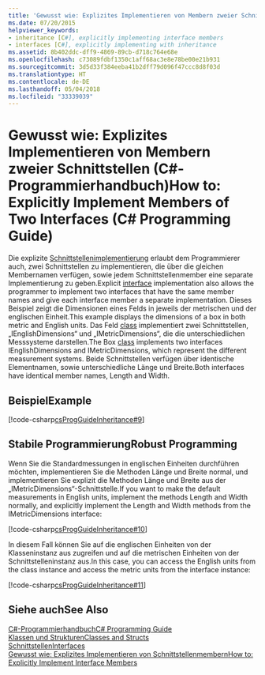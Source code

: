 ```yaml
---
title: 'Gewusst wie: Explizites Implementieren von Membern zweier Schnittstellen (C#-Programmierhandbuch)'
ms.date: 07/20/2015
helpviewer_keywords:
- inheritance [C#], explicitly implementing interface members
- interfaces [C#], explicitly implementing with inheritance
ms.assetid: 8b402ddc-dff9-4869-89cb-d718c764e68e
ms.openlocfilehash: c73089fdbf1350c1aff68ac3e8e78be00e21b931
ms.sourcegitcommit: 3d5d33f384eeba41b2dff79d096f47ccc8d8f03d
ms.translationtype: HT
ms.contentlocale: de-DE
ms.lasthandoff: 05/04/2018
ms.locfileid: "33339039"
---
```

# <a name="how-to-explicitly-implement-members-of-two-interfaces-c-programming-guide"></a><span data-ttu-id="a90a7-102">Gewusst wie: Explizites Implementieren von Membern zweier Schnittstellen (C#-Programmierhandbuch)</span><span class="sxs-lookup"><span data-stu-id="a90a7-102">How to: Explicitly Implement Members of Two Interfaces (C# Programming Guide)</span></span>
<span data-ttu-id="a90a7-103">Die explizite [Schnittstellenimplementierung](../../../csharp/language-reference/keywords/interface.md) erlaubt dem Programmierer auch, zwei Schnittstellen zu implementieren, die über die gleichen Membernamen verfügen, sowie jedem Schnittstellenmember eine separate Implementierung zu geben.</span><span class="sxs-lookup"><span data-stu-id="a90a7-103">Explicit [interface](../../../csharp/language-reference/keywords/interface.md) implementation also allows the programmer to implement two interfaces that have the same member names and give each interface member a separate implementation.</span></span> <span data-ttu-id="a90a7-104">Dieses Beispiel zeigt die Dimensionen eines Felds in jeweils der metrischen und der englischen Einheit.</span><span class="sxs-lookup"><span data-stu-id="a90a7-104">This example displays the dimensions of a box in both metric and English units.</span></span> <span data-ttu-id="a90a7-105">Das Feld [class](../../../csharp/language-reference/keywords/class.md) implementiert zwei Schnittstellen, „IEnglishDimensions“ und „IMetricDimensions“, die die unterschiedlichen Messsysteme darstellen.</span><span class="sxs-lookup"><span data-stu-id="a90a7-105">The Box [class](../../../csharp/language-reference/keywords/class.md) implements two interfaces IEnglishDimensions and IMetricDimensions, which represent the different measurement systems.</span></span> <span data-ttu-id="a90a7-106">Beide Schnittstellen verfügen über identische Elementnamen, sowie unterschiedliche Länge und Breite.</span><span class="sxs-lookup"><span data-stu-id="a90a7-106">Both interfaces have identical member names, Length and Width.</span></span>  
  
## <a name="example"></a><span data-ttu-id="a90a7-107">Beispiel</span><span class="sxs-lookup"><span data-stu-id="a90a7-107">Example</span></span>  
 [!code-csharp[csProgGuideInheritance#9](../../../csharp/programming-guide/classes-and-structs/codesnippet/CSharp/how-to-explicitly-implement-members-of-two-interfaces_1.cs)]  
  
## <a name="robust-programming"></a><span data-ttu-id="a90a7-108">Stabile Programmierung</span><span class="sxs-lookup"><span data-stu-id="a90a7-108">Robust Programming</span></span>  
 <span data-ttu-id="a90a7-109">Wenn Sie die Standardmessungen in englischen Einheiten durchführen möchten, implementieren Sie die Methoden Länge und Breite normal, und implementieren Sie explizit die Methoden Länge und Breite aus der „IMetricDimensions“-Schnittstelle.</span><span class="sxs-lookup"><span data-stu-id="a90a7-109">If you want to make the default measurements in English units, implement the methods Length and Width normally, and explicitly implement the Length and Width methods from the IMetricDimensions interface:</span></span>  
  
 [!code-csharp[csProgGuideInheritance#10](../../../csharp/programming-guide/classes-and-structs/codesnippet/CSharp/how-to-explicitly-implement-members-of-two-interfaces_2.cs)]  
  
 <span data-ttu-id="a90a7-110">In diesem Fall können Sie auf die englischen Einheiten von der Klasseninstanz aus zugreifen und auf die metrischen Einheiten von der Schnittstelleninstanz aus.</span><span class="sxs-lookup"><span data-stu-id="a90a7-110">In this case, you can access the English units from the class instance and access the metric units from the interface instance:</span></span>  
  
 [!code-csharp[csProgGuideInheritance#11](../../../csharp/programming-guide/classes-and-structs/codesnippet/CSharp/how-to-explicitly-implement-members-of-two-interfaces_3.cs)]  
  
## <a name="see-also"></a><span data-ttu-id="a90a7-111">Siehe auch</span><span class="sxs-lookup"><span data-stu-id="a90a7-111">See Also</span></span>  
 [<span data-ttu-id="a90a7-112">C#-Programmierhandbuch</span><span class="sxs-lookup"><span data-stu-id="a90a7-112">C# Programming Guide</span></span>](../../../csharp/programming-guide/index.md)  
 [<span data-ttu-id="a90a7-113">Klassen und Strukturen</span><span class="sxs-lookup"><span data-stu-id="a90a7-113">Classes and Structs</span></span>](../../../csharp/programming-guide/classes-and-structs/index.md)  
 [<span data-ttu-id="a90a7-114">Schnittstellen</span><span class="sxs-lookup"><span data-stu-id="a90a7-114">Interfaces</span></span>](../../../csharp/programming-guide/interfaces/index.md)  
 [<span data-ttu-id="a90a7-115">Gewusst wie: Explizites Implementieren von Schnittstellenmembern</span><span class="sxs-lookup"><span data-stu-id="a90a7-115">How to: Explicitly Implement Interface Members</span></span>](../../../csharp/programming-guide/interfaces/how-to-explicitly-implement-interface-members.md)

